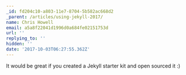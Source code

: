 ```yaml
---
_id: fd204c10-a803-11e7-8704-5b582ac668d2
_parent: /articles/using-jekyll-2017/
name: Chris Howell
email: a5a8f22041d1996d0a684fe02151753d
url: ''
replying_to: ''
hidden: ''
date: '2017-10-03T06:27:55.362Z'
---
```


It would be great if you created a Jekyll starter kit and open sourced it :)
